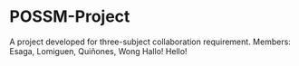 # POSSM-Project
A project developed for three-subject collaboration requirement. Members: Esaga, Lomiguen, Quiñones, Wong
Hallo!
Hello!
